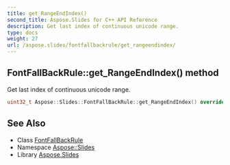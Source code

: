 ```yaml
---
title: get_RangeEndIndex()
second_title: Aspose.Slides for C++ API Reference
description: Get last index of continuous unicode range.
type: docs
weight: 27
url: /aspose.slides/fontfallbackrule/get_rangeendindex/
---
```

## FontFallBackRule::get_RangeEndIndex() method


Get last index of continuous unicode range.

```cpp
uint32_t Aspose::Slides::FontFallBackRule::get_RangeEndIndex() override
```

## See Also

* Class [FontFallBackRule](../)
* Namespace [Aspose::Slides](../../)
* Library [Aspose.Slides](../../../)